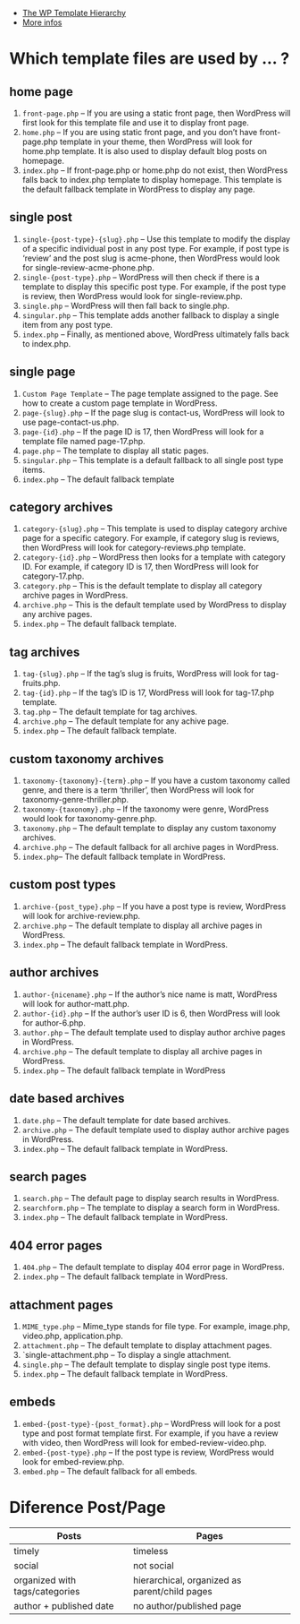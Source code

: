 - [The WP Template Hierarchy](https://wphierarchy.com/)
- [More infos](https://developer.wordpress.org/themes/basics/template-hierarchy/)

# Which template files are used by ... ?
## home page
1. `front-page.php` – If you are using a static front page, then WordPress will first look for this template file and use it to display front page.
2. `home.php` – If you are using static front page, and you don’t have front-page.php template in your theme, then WordPress will look for home.php template. It is also used to display default blog posts on homepage.
3. `index.php` – If front-page.php or home.php do not exist, then WordPress falls back to index.php template to display homepage. This template is the default fallback template in WordPress to display any page.
  
## single post
1. `single-{post-type}-{slug}.php` – Use this template to modify the display of a specific individual post in any post type. For example, if post type is ‘review’ and the post slug is acme-phone, then WordPress would look for single-review-acme-phone.php.
2. `single-{post-type}.php` – WordPress will then check if there is a template to display this specific post type. For example, if the post type is review, then WordPress would look for single-review.php.
3. `single.php` – WordPress will then fall back to single.php.
4. `singular.php` – This template adds another fallback to display a single item from any post type.
5. `index.php` – Finally, as mentioned above, WordPress ultimately falls back to index.php.
  
## single page
1. `Custom Page Template` – The page template assigned to the page. See how to create a custom page template in WordPress.
2. `page-{slug}.php` – If the page slug is contact-us, WordPress will look to use page-contact-us.php.
3. `page-{id}.php` – If the page ID is 17, then WordPress will look for a template file named page-17.php.
4. `page.php` – The template to display all static pages.
5. `singular.php` – This template is a default fallback to all single post type items.
6. `index.php` – The default fallback template

## category archives
1. `category-{slug}.php` – This template is used to display category archive page for a specific category. For example, if category slug is reviews, then WordPress will look for category-reviews.php template.
2. `category-{id}.php` – WordPress then looks for a template with category ID. For example, if category ID is 17, then WordPress will look for category-17.php.
3. `category.php` – This is the default template to display all category archive pages in WordPress.
4. `archive.php` – This is the default template used by WordPress to display any archive pages.
5. `index.php` – The default fallback template.

## tag archives
1. `tag-{slug}.php` – If the tag’s slug is fruits, WordPress will look for tag-fruits.php.
2. `tag-{id}.php` – If the tag’s ID is 17, WordPress will look for tag-17.php template.
3. `tag.php` – The default template for tag archives.
4. `archive.php` – The default template for any achive page.
5. `index.php` – The default fallback template.

## custom taxonomy archives
1. `taxonomy-{taxonomy}-{term}.php` – If you have a custom taxonomy called genre, and there is a term ‘thriller’, then WordPress will look for taxonomy-genre-thriller.php.
2. `taxonomy-{taxonomy}.php` – If the taxonomy were genre, WordPress would look for taxonomy-genre.php.
3. `taxonomy.php` – The default template to display any custom taxonomy archives.
4. `archive.php` – The default fallback for all archive pages in WordPress.
5. `index.php`– The default fallback template in WordPress.

## custom post types
1. `archive-{post_type}.php` – If you have a post type is review, WordPress will look for archive-review.php.
2. `archive.php` – The default template to display all archive pages in WordPress.
3. `index.php` – The default fallback template in WordPress.

## author archives
1. `author-{nicename}.php` – If the author’s nice name is matt, WordPress will look for author-matt.php.
2. `author-{id}.php` – If the author’s user ID is 6, then WordPress will look for author-6.php.
3. `author.php` – The default template used to display author archive pages in WordPress.
4. `archive.php` – The default template to display all archive pages in WordPress.
5. `index.php` – The default fallback template in WordPress

## date based archives
1. `date.php` – The default template for date based archives.
2. `archive.php` – The default template used to display author archive pages in WordPress.
3. `index.php` – The default fallback template in WordPress.

## search pages
1. `search.php` – The default page to display search results in WordPress.
2. `searchform.php` – The template to display a search form in WordPress.
3. `index.php` – The default fallback template in WordPress.

## 404 error pages
1. `404.php` – The default template to display 404 error page in WordPress.
2. `index.php` – The default fallback template in WordPress.

## attachment pages
1. `MIME_type.php` – Mime_type stands for file type. For example, image.php, video.php, application.php.
2. `attachment.php` – The default template to display attachment pages.
3. `single-attachment.php – To display a single attachment.
4. `single.php` – The default template to display single post type items.
5. `index.php` – The default fallback template in WordPress.

## embeds
1. `embed-{post-type}-{post_format}.php` – WordPress will look for a post type and post format template first. For example, if you have a review with video, then WordPress will look for embed-review-video.php.
2. `embed-{post-type}.php` – If the post type is review, WordPress would look for embed-review.php.
3. `embed.php` – The default fallback for all embeds.

# Diference Post/Page
|**Posts**|**Pages**|
|--|--|
|timely|timeless|
|social|not social|
|organized with tags/categories|hierarchical, organized as parent/child pages|
|author + published date|no author/published page|
